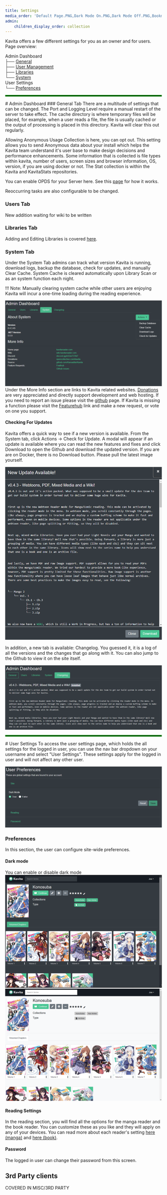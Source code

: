 ```yaml
---
title: Settings
media_order: 'Default Page.PNG,Dark Mode On.PNG,Dark Mode Off.PNG,Bookmarks.PNG,Kavita new Admin page settings.PNG,CheckForUpdate.PNG,Changelog.PNG,Admin Dashboard.PNG'
admin:
    children_display_order: collection
---
```


Kavita offers a few different settings for you as an owner and for users. 
Page overview:

Admin Dashboard<br/>
├── [General](#general-tab)<br/>
├── [User Management](#users-tab)<br/>
├── [Libraries](#libraries-tab)<br/>
└── [System](#system-tab)<br/>
 User Settings<br/>
└── [Preferences](#preferences)<br/>


<hr style="border:2px solid green"> </hr>
# Admin Dashboard
### General Tab 
There are a multitude of settings that can be changed. The Port and Logging Level require a manual restart of the server to take effect. The cache directory is where temporary files will be placed, for example, when a user reads a file, the file is usually cached or the output of processing is placed in this directory. Kavita will clear this out regularly.

Allowing Anonymous Usage Collection is here, you can opt out. This setting allows you to send Anonymous data about your install which helps the Kavita team understand it's user base to make design decisions and performance enhancements. Some information that is collected is file types within kavita, number of users, screen sizes and browser information, OS, version, if you are using docker or not. The Stat collection is within the Kavita and KavitaStats repositories.

You can enable OPDS for your Server here. See this [page](https://wiki.kavitareader.com/en/guides/preferences/opds) for how it works.

Reoccurring tasks are also configurable to be changed.
### Users Tab
New addition waiting for wiki to be written

### Libraries Tab
Adding and Editing Libraries is covered [here](https://wiki.kavitareader.com/guides/adding-a-library).

### System Tab
Under the System Tab admins can track what version Kavita is running, download logs, backup the database, check for updates, and manually Clear Cache. 
System Cache is cleared automatically upon Library Scan or as an system function each night.

!!! Note: Manually clearing system cache while other users are enjoying Kavita will incur a one-time loading during the reading experience.

![Kavita%20new%20Admin%20page%20settings](Kavita%20new%20Admin%20page%20settings.PNG "Kavita%20new%20Admin%20page%20settings")
Under the More Info section are links to Kavita related websites. [Donations ](https://opencollective.com/kavita)are very appreciated and directly support development and web hosting. If you need to report an issue please visit the [github](https://github.com/Kareadita/Kavita/issues) page. If Kavita is missing a function please visit the [Featurehub](https://feathub.com/Kareadita/Kavita) link and make a new request, or vote on one you support.  

#### Checking For Updates
Kavita offers a quick way to see if a new version is available. From the System tab, click Actions -> Check for Update. A modal will appear if an update is available where you can read the new features and fixes and click Download to open the Github and download the updated version. If you are are on Docker, there is no Download button. Please pull the latest image yourself. 

![CheckForUpdate](CheckForUpdate.PNG "CheckForUpdate")

In addition, a new tab is available: Changelog. You guessed it, it is a log of all the versions and the changes that go along with it. You can also jump to the Github to view it on the site itself. 

![Changelog](Changelog.PNG "Changelog")
<hr style="border:2px solid green"> </hr>
# User Settings
To access the user settings page, which holds the all settings for the logged in user, you can use the nav bar dropdown on your username and select "User Settings". These settings apply for the logged in user and will not affect any other user.

![Default%20Page](Default%20Page.PNG "Default%20Page")

### Preferences
In this section, the user can configure site-wide preferences.
#### Dark mode
You can enable or disable dark mode
![UserSettingsDarkModeOn](Dark%20Mode%20On.PNG?classes=flex&resize=400,400)
![UserSettingsDarkModeOff](Dark%20Mode%20Off.PNG?classes=flex&resize=400,400)

#### Reading Settings
In the reading section, you will find all the options for the manga reader and the book reader. You can customize these as you like and they will apply on any of your devices. You can read more about each reader's setting [here (manga)](https://wiki.kavitareader.com/guides/webreader) and [here (book)](https://wiki.kavitareader.com/guides/bookreader).

#### Password
The logged in user can change their password from this screen.

## 3rd Party clients
COVERED IN MISC/3RD PARTY
